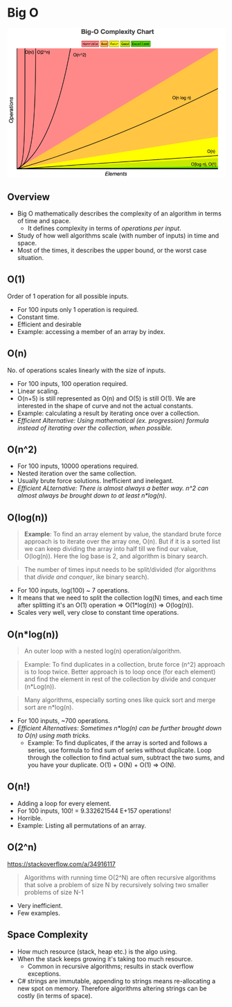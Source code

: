 # Big O

![Big O Chart](images/Big_O_Complexity_Chart.PNG)

## Overview
- Big O mathematically describes the complexity of an algorithm in terms of time and space.
    - It defines complexity in terms of _operations per input_.
- Study of how well algorithms scale (with number of inputs) in time and space.
- Most of the times, it describes the upper bound, or the worst case situation.

## O(1)
Order of 1 operation for all possible inputs.
- For 100 inputs only 1 operation is required.
- Constant time.
- Efficient and desirable
- Example: accessing a member of an array by index.

## O(n)
No. of operations scales linearly with the size of inputs.
- For 100 inputs, 100 operation required.
- Linear scaling.
- O(n+5) is still represented as O(n) and O(5) is still O(1). We are interested in the shape of curve and not the actual constants.
- Example: calculating a result by iterating once over a collection.
- _Efficient Alternative: Using mathematical (ex. progression) formula instead of iterating over the collection, when possible._

## O(n^2)
- For 100 inputs, 10000 operations required.
- Nested iteration over the same collection.
- Usually brute force solutions. Inefficient and inelegant. 
- _Efficient ALternative: There is almost always a better way. n^2 can almost always be brought down to at least n*log(n)_.

## O(log(n))
>__Example__: To find an array element by value, the standard brute force approach is to iterate over the array one, O(n). 
> But if it is a sorted list we can keep dividing the array into half till we find our value, O(log(n)). Here the log base is 2, and algorithm is binary search.

> The number of times input needs to be split/divided (for algorithms that _divide and conquer_, ike binary search).

- For 100 inputs, log(100) ~ 7 operations.
- It means that we need to split the collection log(N) times, and each time after splitting it's an O(1) operation => O(1*log(n)) => O(log(n)).
- Scales very well, very close to constant time operations.

## O(n*log(n))
> An outer loop with a nested log(n) operation/algorithm.

> Example: To find duplicates in a collection, brute force (n^2) approach is to loop twice. Better approach is to loop once (for each element) and find the element in rest of the collection by divide and conquer (n*Log(n)).

> Many algorithms, especially sorting ones like quick sort and merge sort are n*log(n).

- For 100 inputs, ~700 operations. 
- _Efficient Alternatives: Sometimes n*log(n) can be further brought down to O(n) using math tricks._
    - Example: To find duplicates, if the array is sorted and follows a series, use formula to find sum of series without duplicate. Loop through the collection to find actual sum, subtract the two sums, and you have your duplicate. O(1) + O(N) + O(1) => O(N).

## O(n!)
- Adding a loop for every element. 
- For 100 inputs, 100! = 9.332621544 E+157 operations! 
- Horrible. 
- Example: Listing all permutations of an array.

## O(2^n)
https://stackoverflow.com/a/34916117
> Algorithms with running time O(2^N) are often recursive algorithms that solve a problem of size N by recursively solving two smaller problems of size N-1 
- Very inefficient. 
- Few examples.

## Space Complexity
- How much resource (stack, heap etc.) is the algo using.
- When the stack keeps growing it's taking too much resource.
    - Common in recursive algorithms; results in stack overflow exceptions.
- C# strings are immutable, appending to strings means re-allocating a new spot on memory. Therefore algorithms altering strings can be costly (in terms of space).



